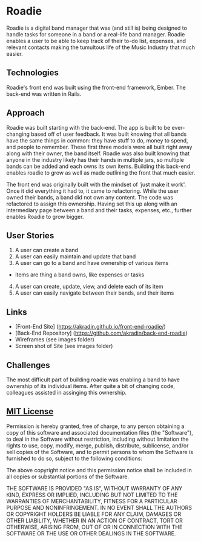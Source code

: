 # Roadie

Roadie is a digital band manager that was (and still is) being designed to handle
tasks for someone in a band or a real-life band manager. Roadie enables a user
to be able to keep track of their to-do list, expenses, and relevant contacts
making the tumultous life of the Music Industry that much easier.

## Technologies
Roadie's front end was built using the front-end framework, Ember. The
back-end was written in Rails.

## Approach

Roadie was built starting with the back-end. The app is built to be ever-changing
based off of user feedback. It was built knowing that all bands have the same things
in common: they have stuff to do, money to spend, and people to remember. These
first three models were all built right away along with their owner, the band
itself. Roadie was also built knowing that anyone in the industry likely has
their hands in multiple jars, so multiple bands can be added and each owns its
own items. Building this back-end enables roadie to grow as well as made outlining
the front that much easier.

The front end was originally built with the mindset of 'just make it work'. Once
it did everything it had to, it came to refactoring. While the user owned their
bands, a band did not own any content. The code was refactored to assign this
ownership. Having set this up along with an intermediary page between a band
and their tasks, expenses, etc., further enables Roadie to grow bigger.

## User Stories

1.  A user can create a band
2.  A user can easily maintain and update that band
3.  A user can go to a band and have ownership of various items
  - items are thing a band owns, like expenses or tasks
4. A user can create, update, view, and delete each of its item
5. A user can easily navigate between their bands, and their items

## Links

* [Front-End Site] (https://akradin.github.io/front-end-roadie/)
* [Back-End Repository] (https://github.com/akradin/back-end-roadie)
* Wireframes (see images folder)
* Screen shot of Site (see images folder)


## Challenges

The most difficult part of building roadie was enabling a band to have ownership
of its individual items. After quite a bit of changing code, colleagues assisted
in assinging this ownership.


## [MIT License](https://opensource.org/licenses/MIT)

Permission is hereby granted, free of charge, to any person obtaining a copy of this software and associated documentation files (the "Software"), to deal in the Software without restriction, including without limitation the rights to use, copy, modify, merge, publish, distribute, sublicense, and/or sell copies of the Software, and to permit persons to whom the Software is furnished to do so, subject to the following conditions:

The above copyright notice and this permission notice shall be included in all copies or substantial portions of the Software.

THE SOFTWARE IS PROVIDED "AS IS", WITHOUT WARRANTY OF ANY KIND, EXPRESS OR IMPLIED, INCLUDING BUT NOT LIMITED TO THE WARRANTIES OF MERCHANTABILITY, FITNESS FOR A PARTICULAR PURPOSE AND NONINFRINGEMENT. IN NO EVENT SHALL THE AUTHORS OR COPYRIGHT HOLDERS BE LIABLE FOR ANY CLAIM, DAMAGES OR OTHER LIABILITY, WHETHER IN AN ACTION OF CONTRACT, TORT OR OTHERWISE, ARISING FROM, OUT OF OR IN CONNECTION WITH THE SOFTWARE OR THE USE OR OTHER DEALINGS IN THE SOFTWARE.
